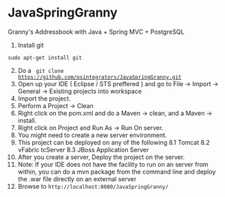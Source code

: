 JavaSpringGranny
================

Granny's Addressbook with Java + Spring MVC + PostgreSQL

1. Install git 
<pre><code>sudo apt-get install git</code></pre>
2. Do a <code> git clone https://github.com/osintegrators/JavaSpringGranny.git </code>
2. Open up your IDE ( Eclipse / STS preffered ) and go to File -> Import -> General -> Existing projects into workspace
3. Import the project.
4. Perform a Project -> Clean
5. Right click on the pom.xml and do a Maven -> clean, and a Maven -> install.
6. Right click on Project and Run As -> Run On server.
7. You might need to create a new server environment.
8. This project can be deployed on any of the following
8.1 Tomcat
8.2 vFabric tcServer
8.3 JBoss Application Server
9. After you create a server, Deploy the project on the server. 
10. Note: If your IDE does not have the facility to run on an server from within, you can do a mvn package from the command line and deploy the .war file directly on an external server
11. Browse to <code>http://localhost:8080/JavaSpringGranny/</code>
